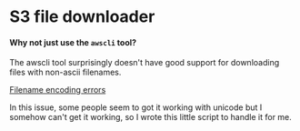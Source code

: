 # S3 file downloader

#### Why not just use the `awscli` tool?

The awscli tool surprisingly doesn't have good support for downloading files
with non-ascii filenames.

[Filename encoding errors](https://github.com/aws/aws-cli/issues/1368)

In this issue, some people seem to got it working with unicode but I somehow
can't get it working, so I wrote this little script to handle it for me.
